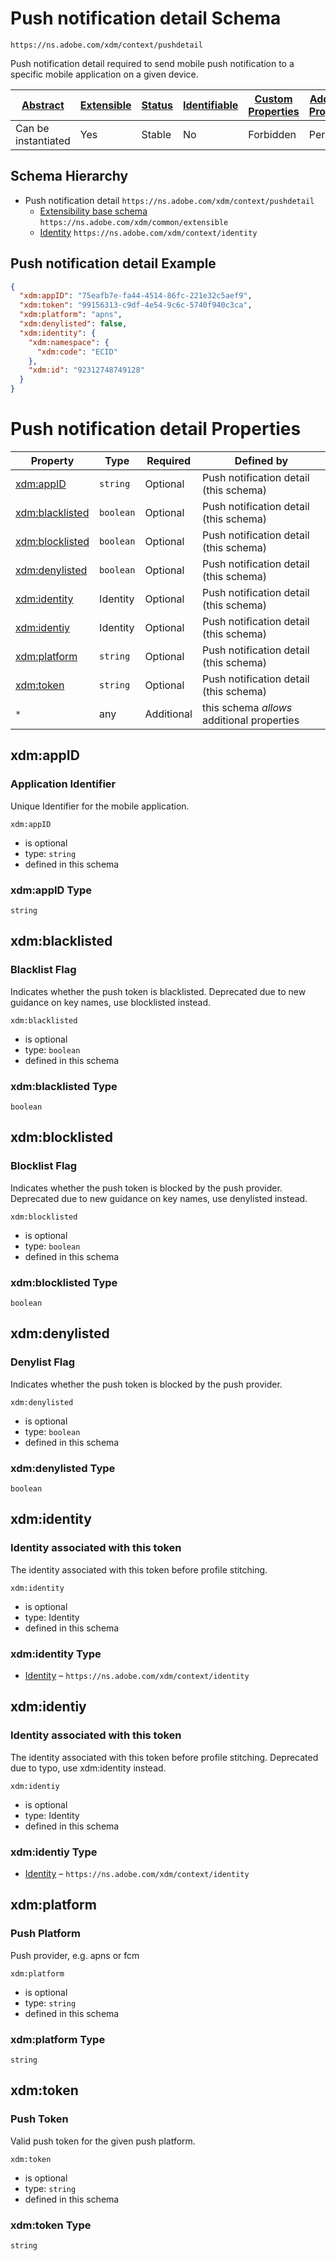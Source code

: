 
# Push notification detail Schema

```
https://ns.adobe.com/xdm/context/pushdetail
```

Push notification detail required to send mobile push notification to a specific mobile application on a given device.

| [Abstract](../../abstract.md) | [Extensible](../../extensions.md) | [Status](../../status.md) | [Identifiable](../../id.md) | [Custom Properties](../../extensions.md) | [Additional Properties](../../extensions.md) | Defined In |
|-------------------------------|-----------------------------------|---------------------------|-----------------------------|------------------------------------------|----------------------------------------------|------------|
| Can be instantiated | Yes | Stable | No | Forbidden | Permitted | [datatypes/pushdetail.schema.json](datatypes/pushdetail.schema.json) |
## Schema Hierarchy

* Push notification detail `https://ns.adobe.com/xdm/context/pushdetail`
  * [Extensibility base schema](extensible.schema.md) `https://ns.adobe.com/xdm/common/extensible`
  * [Identity](identity.schema.md) `https://ns.adobe.com/xdm/context/identity`


## Push notification detail Example
```json
{
  "xdm:appID": "75eafb7e-fa44-4514-86fc-221e32c5aef9",
  "xdm:token": "99156313-c9df-4e54-9c6c-5740f940c3ca",
  "xdm:platform": "apns",
  "xdm:denylisted": false,
  "xdm:identity": {
    "xdm:namespace": {
      "xdm:code": "ECID"
    },
    "xdm:id": "92312748749128"
  }
}
```

# Push notification detail Properties

| Property | Type | Required | Defined by |
|----------|------|----------|------------|
| [xdm:appID](#xdmappid) | `string` | Optional | Push notification detail (this schema) |
| [xdm:blacklisted](#xdmblacklisted) | `boolean` | Optional | Push notification detail (this schema) |
| [xdm:blocklisted](#xdmblocklisted) | `boolean` | Optional | Push notification detail (this schema) |
| [xdm:denylisted](#xdmdenylisted) | `boolean` | Optional | Push notification detail (this schema) |
| [xdm:identity](#xdmidentity) | Identity | Optional | Push notification detail (this schema) |
| [xdm:identiy](#xdmidentiy) | Identity | Optional | Push notification detail (this schema) |
| [xdm:platform](#xdmplatform) | `string` | Optional | Push notification detail (this schema) |
| [xdm:token](#xdmtoken) | `string` | Optional | Push notification detail (this schema) |
| `*` | any | Additional | this schema *allows* additional properties |

## xdm:appID
### Application Identifier

Unique Identifier for the mobile application.

`xdm:appID`
* is optional
* type: `string`
* defined in this schema

### xdm:appID Type


`string`






## xdm:blacklisted
### Blacklist Flag

Indicates whether the push token is blacklisted. Deprecated due to new guidance on key names, use blocklisted instead.

`xdm:blacklisted`
* is optional
* type: `boolean`
* defined in this schema

### xdm:blacklisted Type


`boolean`





## xdm:blocklisted
### Blocklist Flag

Indicates whether the push token is blocked by the push provider. Deprecated due to new guidance on key names, use denylisted instead.

`xdm:blocklisted`
* is optional
* type: `boolean`
* defined in this schema

### xdm:blocklisted Type


`boolean`





## xdm:denylisted
### Denylist Flag

Indicates whether the push token is blocked by the push provider.

`xdm:denylisted`
* is optional
* type: `boolean`
* defined in this schema

### xdm:denylisted Type


`boolean`





## xdm:identity
### Identity associated with this token

The identity associated with this token before profile stitching.

`xdm:identity`
* is optional
* type: Identity
* defined in this schema

### xdm:identity Type


* [Identity](identity.schema.md) – `https://ns.adobe.com/xdm/context/identity`





## xdm:identiy
### Identity associated with this token

The identity associated with this token before profile stitching. Deprecated due to typo, use xdm:identity instead.

`xdm:identiy`
* is optional
* type: Identity
* defined in this schema

### xdm:identiy Type


* [Identity](identity.schema.md) – `https://ns.adobe.com/xdm/context/identity`





## xdm:platform
### Push Platform

Push provider, e.g. apns or fcm

`xdm:platform`
* is optional
* type: `string`
* defined in this schema

### xdm:platform Type


`string`






## xdm:token
### Push Token

Valid push token for the given push platform.

`xdm:token`
* is optional
* type: `string`
* defined in this schema

### xdm:token Type


`string`





